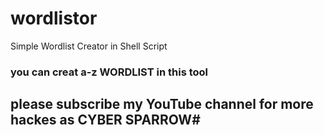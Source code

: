 # wordlistor
Simple Wordlist Creator in Shell Script
### you can creat a-z WORDLIST in this tool
## please subscribe my YouTube channel for more hackes as CYBER SPARROW#




